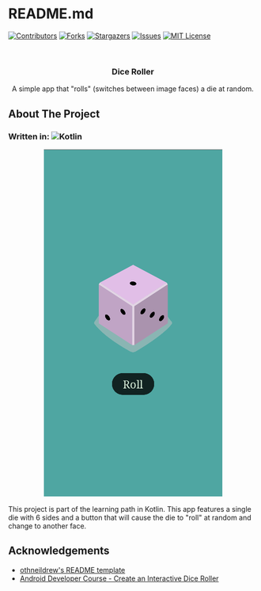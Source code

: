 <a name="readme-top"></a>

# README.md

[![Contributors][contributors-shield]][contributors-url]
[![Forks][forks-shield]][forks-url]
[![Stargazers][stars-shield]][stars-url]
[![Issues][issues-shield]][issues-url]
[![MIT License][license-shield]][license-url]

<!-- PROJECT LOGO -->
<br />

<h3 align="center"> Dice Roller </h3>

  <p align="center">
    A simple app that "rolls" (switches between image faces) a die at random.
    <br />
  </p>

<!-- ABOUT THE PROJECT -->

## About The Project

### Written in: ![Kotlin](https://img.shields.io/badge/Kotlin-0095D5?&style=for-the-badge&logo=kotlin&logoColor=white)

<p align=center>    
    <img src= "https://github.com/AchroDev/DiceRollerPractice/blob/master/images/screenshot.png" alt="Dice Roller Screenshot"/>
</p>    

<p>
    This project is part of the learning path in Kotlin. This app features a single die with 6 sides and a button that will cause the die to "roll" at random and change to another face.
</p>

<!-- ACKNOWLEDGEMENTS -->

## Acknowledgements

* [othneildrew's README template](https://github.com/othneildrew/Best-README-Template)
* [Android Developer Course - Create an Interactive Dice Roller](https://developer.android.com/codelabs/basic-android-kotlin-compose-build-a-dice-roller-app?)

<!-- MARKDOWN LINKS & IMAGES -->
<!-- https://www.markdownguide.org/basic-syntax/#reference-style-links -->
[contributors-shield]: https://img.shields.io/github/contributors/AchroDev/AchroDev.svg?style=for-the-badge
[contributors-url]: https://github.com/AchroDev/DiceRollerpractice/graphs/contributors
[forks-shield]: https://img.shields.io/github/forks/AchroDev/AchroDev.svg?style=for-the-badge
[forks-url]: https://github.com/AchroDev/DiceRollerpractice/network/members
[stars-shield]: https://img.shields.io/github/stars/AchroDev/AchroDev.svg?style=for-the-badge
[stars-url]: https://github.com/AchroDev/DiceRollerpractice/stargazers
[issues-shield]: https://img.shields.io/github/issues/AchroDev/AchroDev.svg?style=for-the-badge
[issues-url]: https://github.com/AchroDev/DiceRollerpractice/issues
[license-shield]: https://img.shields.io/github/license/AchroDev/AchroDev.svg?style=for-the-badge
[license-url]: https://github.com/AchroDev/DiceRollerpractice/blob/main/LICENSE.txt